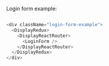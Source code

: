 Login form example:

```js

<div className="login-form-example">
  <DisplayRedux>
    <DisplayReactRouter>
      <LoginForm />
    </DisplayReactRouter>
  </DisplayRedux>
</div>
```
